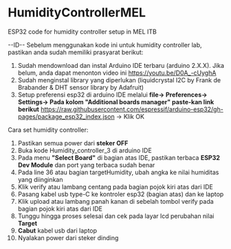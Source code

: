 # HumidityControllerMEL
ESP32 code for humidity controller setup in MEL ITB

--ID--
Sebelum menggunakan kode ini untuk humidity controller lab, pastikan anda sudah memiliki prasyarat berikut:
1. Sudah mendownload dan instal Arduino IDE terbaru (arduino 2.X.X). Jika belum, anda dapat menonton video ini https://youtu.be/D0A_-cUyghA
2. Sudah menginstal library yang diperlukan (liquidcrystal I2C by Frank de  Brabander & DHT sensor library by Adafruit)
3. Setup preferensi esp32 di arduino IDE melalui **file-> Preferences-> Settings-> Pada kolom "Additional boards manager" paste-kan link berikut** https://raw.githubusercontent.com/espressif/arduino-esp32/gh-pages/package_esp32_index.json -> Klik OK

Cara set humidity controller:
1. Pastikan semua power dari **steker OFF**
2. Buka kode Humidity_controller_3 di arduino IDE
3. Pada menu **"Select Board"** di bagian atas IDE, pastikan terbaca **ESP32 Dev Module** dan port yang terbaca sudah benar
4. Pada line 36 atau bagian targetHumidity, ubah angka ke nilai humiditas yang diinginkan
5. Klik verify atau lambang centang pada bagian pojok kiri atas dari IDE
6. Pasang kabel usb type-C ke kontroler esp32 (bagian atas) dan ke laptop
7. Klik upload atau lambang panah kanan di sebelah tombol verify pada bagian pojok kiri atas dari IDE
8. Tunggu hingga proses selesai dan cek pada layar lcd perubahan nilai **Target**
9. **Cabut** kabel usb dari laptop
10. Nyalakan power dari steker dinding 


